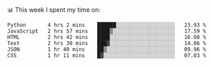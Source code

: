 📊 This week I spent my time on:
<!--START_SECTION:waka-->

```text
Python       4 hrs 2 mins    ██████░░░░░░░░░░░░░░░░░░░   23.93 %
JavaScript   2 hrs 57 mins   ████▒░░░░░░░░░░░░░░░░░░░░   17.59 %
HTML         2 hrs 42 mins   ████░░░░░░░░░░░░░░░░░░░░░   16.08 %
Text         2 hrs 30 mins   ███▓░░░░░░░░░░░░░░░░░░░░░   14.86 %
JSON         1 hr 40 mins    ██▒░░░░░░░░░░░░░░░░░░░░░░   09.96 %
CSS          1 hr 11 mins    █▓░░░░░░░░░░░░░░░░░░░░░░░   07.03 %
```

<!--END_SECTION:waka-->

